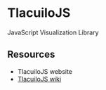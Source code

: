 # TlacuiloJS
JavaScript Visualization Library

## Resources
- TlacuiloJS website
- [TlacuiloJS wiki](https://github.com/Technochtitlan/TlacuiloJS/wiki)
